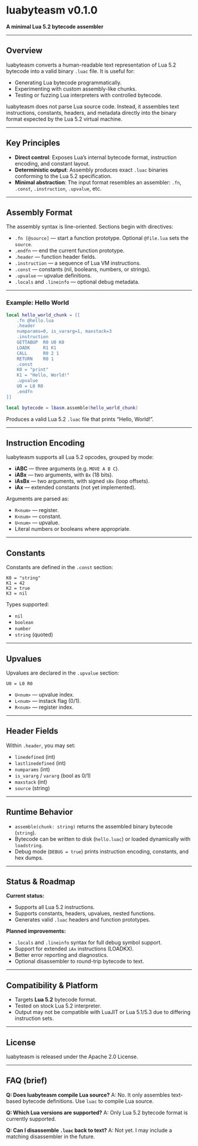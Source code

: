 # luabyteasm v0.1.0

**A minimal Lua 5.2 bytecode assembler**

---

## Overview

luabyteasm converts a human-readable text representation of Lua 5.2 bytecode into a valid binary `.luac` file. It is useful for:

* Generating Lua bytecode programmatically.
* Experimenting with custom assembly-like chunks.
* Testing or fuzzing Lua interpreters with controlled bytecode.

luabyteasm does not parse Lua source code. Instead, it assembles text instructions, constants, headers, and metadata directly into the binary format expected by the Lua 5.2 virtual machine.

---

## Key Principles

* **Direct control**: Exposes Lua’s internal bytecode format, instruction encoding, and constant layout.
* **Deterministic output**: Assembly produces exact `.luac` binaries conforming to the Lua 5.2 specification.
* **Minimal abstraction**: The input format resembles an assembler: `.fn`, `.const`, `.instruction`, `.upvalue`, etc.

---

## Assembly Format

The assembly syntax is line-oriented. Sections begin with directives:

* `.fn [@source]` — start a function prototype. Optional `@file.lua` sets the `source`.
* `.endfn` — end the current function prototype.
* `.header` — function header fields.
* `.instruction` — a sequence of Lua VM instructions.
* `.const` — constants (nil, booleans, numbers, or strings).
* `.upvalue` — upvalue definitions.
* `.locals` and `.lineinfo` — optional debug metadata.

---

### Example: Hello World

```lua
local hello_world_chunk = [[
    .fn @hello.lua
    .header
    numparams=0, is_vararg=1, maxstack=3
    .instruction
    GETTABUP  R0 U0 K0
    LOADK     R1 K1
    CALL      R0 2 1
    RETURN    R0 1
    .const
    K0 = "print"
    K1 = "Hello, World!"
    .upvalue
    U0 = L0 R0
    .endfn
]]

local bytecode = lbasm.assemble(hello_world_chunk)
```

Produces a valid Lua 5.2 `.luac` file that prints “Hello, World!”.

---

## Instruction Encoding

luabyteasm supports all Lua 5.2 opcodes, grouped by mode:

* **iABC** — three arguments (e.g. `MOVE A B C`).
* **iABx** — two arguments, with `Bx` (18 bits).
* **iAsBx** — two arguments, with signed `sBx` (loop offsets).
* **iAx** — extended constants (not yet implemented).

Arguments are parsed as:

* `R<num>` — register.
* `K<num>` — constant.
* `U<num>` — upvalue.
* Literal numbers or booleans where appropriate.

---

## Constants

Constants are defined in the `.const` section:

```
K0 = "string"
K1 = 42
K2 = true
K3 = nil
```

Types supported:

* `nil`
* `boolean`
* `number`
* `string` (quoted)

---

## Upvalues

Upvalues are declared in the `.upvalue` section:

```
U0 = L0 R0
```

* `U<num>` — upvalue index.
* `L<num>` — instack flag (0/1).
* `R<num>` — register index.

---

## Header Fields

Within `.header`, you may set:

* `linedefined` (int)
* `lastlinedefined` (int)
* `numparams` (int)
* `is_vararg` / `vararg` (bool as 0/1)
* `maxstack` (int)
* `source` (string)

---

## Runtime Behavior

* `assemble(chunk: string)` returns the assembled binary bytecode (`string`).
* Bytecode can be written to disk (`hello.luac`) or loaded dynamically with `loadstring`.
* Debug mode (`DEBUG = true`) prints instruction encoding, constants, and hex dumps.

---

## Status & Roadmap

**Current status:**

* Supports all Lua 5.2 instructions.
* Supports constants, headers, upvalues, nested functions.
* Generates valid `.luac` headers and function prototypes.

**Planned improvements:**

* `.locals` and `.lineinfo` syntax for full debug symbol support.
* Support for extended `iAx` instructions (LOADKX).
* Better error reporting and diagnostics.
* Optional disassembler to round-trip bytecode to text.

---

## Compatibility & Platform

* Targets **Lua 5.2** bytecode format.
* Tested on stock Lua 5.2 interpreter.
* Output may not be compatible with LuaJIT or Lua 5.1/5.3 due to differing instruction sets.

---

## License

luabyteasm is released under the Apache 2.0 License.

---

## FAQ (brief)

**Q: Does luabyteasm compile Lua source?**
A: No. It only assembles text-based bytecode definitions. Use `luac` to compile Lua source.

**Q: Which Lua versions are supported?**
A: Only Lua 5.2 bytecode format is currently supported.

**Q: Can I disassemble `.luac` back to text?**
A: Not yet. I may include a matching disassembler in the future.